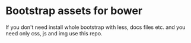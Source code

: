 # Bootstrap assets for bower

If you don't need install whole bootstrap with less, docs files etc. and you need only css, js and img use this repo.


